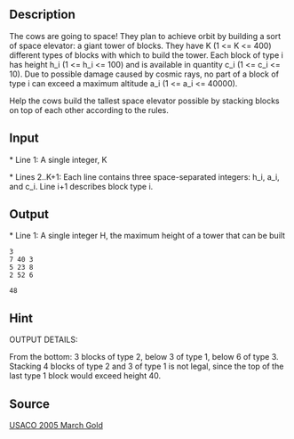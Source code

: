 <h2>Description</h2><p>The cows are going to space!  They plan to achieve orbit by building a sort of space elevator: a giant tower of blocks.  They have K (1 &lt;= K &lt;= 400) different types of blocks with which to build the tower.  Each block of type i has height h_i (1 &lt;= h_i &lt;= 100) and is available in quantity c_i (1 &lt;= c_i &lt;= 10).  Due to possible damage caused by cosmic rays, no part of a block of type i can exceed a maximum altitude a_i (1 &lt;= a_i &lt;= 40000).
</p>
Help the cows build the tallest space elevator possible by stacking blocks on top of each other according to the rules.<h2>Input</h2><p>* Line 1: A single integer, K
</p>
* Lines 2..K+1: Each line contains three space-separated integers: h_i, a_i, and c_i. Line i+1 describes block type i.<h2>Output</h2><p>* Line 1: A single integer H, the maximum height of a tower that can be built</p><pre><code class="language-input1">3
7 40 3
5 23 8
2 52 6</code></pre><pre><code class="language-output1">48</code></pre><h2>Hint</h2><p>OUTPUT DETAILS:
</p>
From the bottom: 3 blocks of type 2, below 3 of type 1, below 6 of type 3.  Stacking 4 blocks of type 2 and 3 of type 1 is not legal, since the top of the last type 1 block would exceed height 40.<h2>Source</h2><a href="searchproblem?field=source&amp;key=USACO+2005+March+Gold">USACO 2005 March Gold</a>